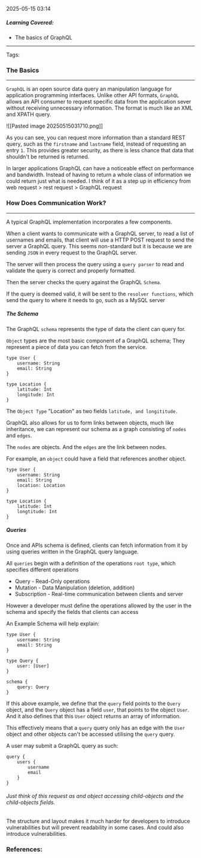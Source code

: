 2025-05-15 03:14

##### Learning Covered:
- The basics of GraphQL
--------------------------
Tags:


### The Basics
--------------------------------
`GraphQL` is an open source data query an manipulation language for application programming interfaces. Unlike other API formats, `GraphQL` allows an API consumer to request specific data from the application sever without receiving unnecessary information. The format is much like an XML and XPATH query.

![[Pasted image 20250515031710.png]]

As you can see, you can request more information than a standard REST query, such as the `firstname` and `lastname` field, instead of requesting an entry `1`. This provides greater security, as there is less chance that data that shouldn't be returned is returned.

In larger applications GraphQL can have a noticeable effect on performance and bandwidth. Instead of having to return a whole class of information we could return just what is needed. I think of it as a step up in efficiency from web request > rest request > GraphQL request


### How Does Communication Work?
-------
A typical GraphQL implementation incorporates a few components.

When a client wants to communicate with a GraphQL server, to read a list of usernames and emails, that client will use a HTTP POST request to send the server a GraphQL query. This seems non-standard but it is because we are sending `JSON` in every request to the GraphQL server.

The server will then process the query using a `query parser` to read and validate the query is correct and properly formatted.

Then the server checks the query against the GraphQL `Schema`.

If the query is deemed valid, it will be sent to the `resolver functions`, which send the query to where it needs to go, such as a MySQL server

##### The Schema
The GraphQL `schema` represents the type of data the client can query for.

`Object` types are the most basic component of a GraphQL schema; They represent a piece of data you can fetch from the service.


```
type User { 
	username: String 
	email: String 
} 

type Location { 
	latitude: Int
	longitude: Int 
}

```

The `Object Type` "Location" as two fields `latitude, and longititude.`

GraphQL also allows for us to form links between objects, much like inheritance, we can represent our schema as a graph consisting of `nodes` and `edges`.

The `nodes` are objects. And the `edges` are the link between nodes.

For example, an `object` could have a field that references another object.

```
type User {
	username: String
	email: String
	location: Location
}

type Location {
	latitude: Int
	longtitude: Int
}
```


##### Queries
Once and APIs schema is defined, clients can fetch information from it by using queries written in the GraphQL query language.

All `queries` begin with a definition of the operations `root type`, which specifies different operations
- Query - Read-Only operations
- Mutation - Data Manipulation (deletion, addition)
- Subscription - Real-time communication between clients and server

However a developer must define the operations allowed by the user in the schema and specify the fields that clients can access

An Example Schema will help explain:

```
type User {
	username: String
	email: String
}

type Query {
	user: [User]
}

schema {
	query: Query
}
```

If this above example, we define that the `query` field points to the `Query` object, and the `Query` object has a field `user`, that points to the object `User`. And it also defines that this `User` object returns an array of information.

This effectively means that a `query` query only has an edge with the `User` object and other objects can't be accessed utilising the `query` query.

A user may submit a GraphQL query as such:
```
query {
	users {
		username
		email
	}
}
```

###### Just think of this request as and object accessing child-objects and the child-objects fields.

The structure and layout makes it much harder for developers to introduce vulnerabilities but will prevent readability in some cases. And could also introduce vulnerabilities.
### References:




